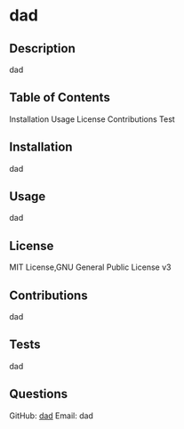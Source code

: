 # dad
  
   

  ## Description
  dad
  
  ## Table of Contents
  Installation
Usage
License
Contributions
Test
  

  ## Installation
  dad
  
  ## Usage
  dad
  
  ## License
  MIT License,GNU General Public License v3
  
  
  ## Contributions
  dad
  
  ## Tests
  dad
  
  ## Questions
  GitHub: [dad](https://github.com/dad)
  Email: dad
    